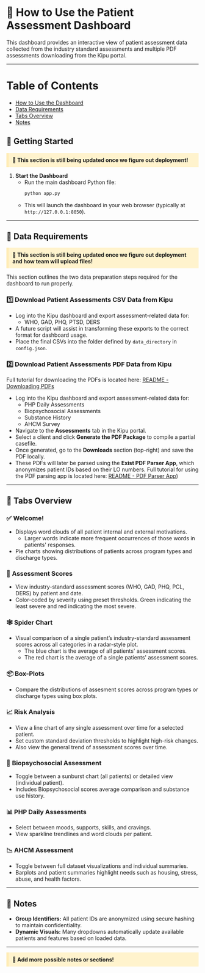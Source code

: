 
# 🧭 How to Use the Patient Assessment Dashboard

This dashboard provides an interactive view of patient assessment data collected from the industry standard assessments and multiple PDF assessments downloading from the Kipu portal. 

---
# Table of Contents

- [How to Use the Dashboard](#how-to-use-the-dashboard)
- [Data Requirements](#data-requirements)
- [Tabs Overview](#tabs-overview)
- [Notes](#notes)

## 🚀 Getting Started

<p style="background-color: #fff3cd; padding: 10px; border-left: 6px solid #ffecb5;">
  <strong>🚧 This section is still being updated once we figure out deployment!</strong>
</p>

1. **Start the Dashboard**
   - Run the main dashboard Python file:
     ```bash
     python app.py
     ```
   - This will launch the dashboard in your web browser (typically at `http://127.0.0.1:8050`).

---

## 📁 Data Requirements

<p style="background-color: #fff3cd; padding: 10px; border-left: 6px solid #ffecb5;">
  <strong>🚧 This section is still being updated once we figure out deployment and how team will upload files!</strong>
</p>

This section outlines the two data preparation steps required for the dashboard to run properly.

### 1️⃣ Download Patient Assessments CSV Data from Kipu

- Log into the Kipu dashboard and export assessment-related data for:
  - WHO, GAD, PHQ, PTSD, DERS
- A future script will assist in transforming these exports to the correct format for dashboard usage.
- Place the final CSVs into the folder defined by `data_directory` in `config.json`.
  
### 2️⃣ Download Patient Assessments PDF Data from Kipu 
Full tutorial for downloading the PDFs is located here: [README - Downloading PDFs](https://github.com/epanal/uop-capstone-g10/blob/main/pdf_parsers/parser_app/README%20-%20Downloading%20Assessment%20PDFs.md)
- Log into the Kipu dashboard and export assessment-related data for:
  - PHP Daily Assessments
  - Biopsychosocial Assessments
  - Substance History
  - AHCM Survey
- Navigate to the **Assessments** tab in the Kipu portal.
- Select a client and click **Generate the PDF Package** to compile a partial casefile.
- Once generated, go to the **Downloads** section (top-right) and save the PDF locally.
- These PDFs will later be parsed using the **Exist PDF Parser App**, which anonymizes patient IDs based on their LO numbers. Full tutorial for using the PDF parsing app is located here: [README - PDF Parser App](https://github.com/epanal/uop-capstone-g10/blob/main/pdf_parsers/parser_app/README%20-%20Parsing%20Assessment%20PDFs%20to%20CSVs.md))

---

## 🧩 Tabs Overview

### ✅ **Welcome!**
- Displays word clouds of all patient internal and external motivations.
  - Larger words indicate more frequent occurrences of those words in patients' responses.
- Pie charts showing distributions of patients across program types and discharge types.

### 🔢 **Assessment Scores**
- View industry-standard assessment scores (WHO, GAD, PHQ, PCL, DERS) by patient and date.
- Color-coded by severity using preset thresholds. Green indicating the least severe and red indicating the most severe.

### 🕸️ **Spider Chart**
- Visual comparison of a single patient’s industry-standard assessment scores across all categories in a radar-style plot.
  - The blue chart is the average of all patients' assessment scores.
  - The red chart is the average of a single patients' assessment scores.

### 📦 **Box-Plots**
- Compare the distributions of assesment scores across program types or discharge types using box plots.

### 📈 **Risk Analysis**
- View a line chart of any single assessment over time for a selected patient.
- Set custom standard deviation thresholds to highlight high-risk changes.
- Also view the general trend of assessment scores over time.

### 🏥 **Biopsychosocial Assessment**
- Toggle between a sunburst chart (all patients) or detailed view (individual patient).
- Includes Biopsychosocial scores average comparison and substance use history.

### 📊 **PHP Daily Assessments**
- Select between moods, supports, skills, and cravings.
- View sparkline trendlines and word clouds per patient.

### 📉 **AHCM Assessment**
- Toggle between full dataset visualizations and individual summaries.
- Barplots and patient summaries highlight needs such as housing, stress, abuse, and health factors.

---

## 📝 Notes

- **Group Identifiers:** All patient IDs are anonymized using secure hashing to maintain confidentiality.
- **Dynamic Visuals:** Many dropdowns automatically update available patients and features based on loaded data.

---
<p style="background-color: #fff3cd; padding: 10px; border-left: 6px solid #ffecb5;">
  <strong>🚧 Add more possible notes or sections!</strong>
</p>
